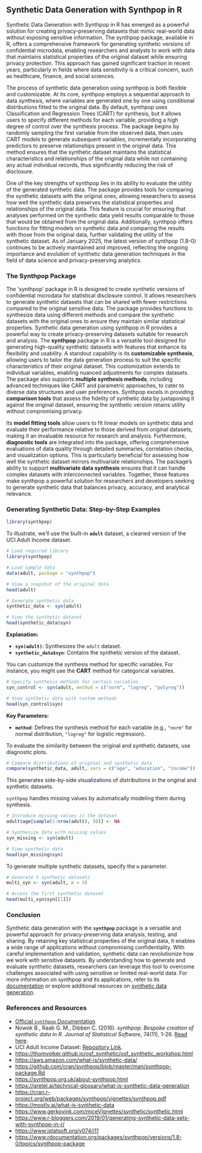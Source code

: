 ## Synthetic Data Generation with Synthpop in R
Synthetic Data Generation with Synthpop in R has emerged as a powerful solution for creating privacy-preserving datasets that mimic real-world data without exposing sensitive information. The synthpop package, available in R, offers a comprehensive framework for generating synthetic versions of confidential microdata, enabling researchers and analysts to work with data that maintains statistical properties of the original dataset while ensuring privacy protection. This approach has gained significant traction in recent years, particularly in fields where data sensitivity is a critical concern, such as healthcare, finance, and social sciences.

The process of synthetic data generation using synthpop is both flexible and customizable. At its core, synthpop employs a sequential approach to data synthesis, where variables are generated one by one using conditional distributions fitted to the original data. By default, synthpop uses Classification and Regression Trees (CART) for synthesis, but it allows users to specify different methods for each variable, providing a high degree of control over the synthesis process. The package begins by randomly sampling the first variable from the observed data, then uses CART models to generate subsequent variables, incrementally incorporating predictors to preserve relationships present in the original data. This method ensures that the synthetic dataset maintains the statistical characteristics and relationships of the original data while not containing any actual individual records, thus significantly reducing the risk of disclosure.

One of the key strengths of synthpop lies in its ability to evaluate the utility of the generated synthetic data. The package provides tools for comparing the synthetic datasets with the original ones, allowing researchers to assess how well the synthetic data preserves the statistical properties and relationships of the original data. This feature is crucial for ensuring that analyses performed on the synthetic data yield results comparable to those that would be obtained from the original data. Additionally, synthpop offers functions for fitting models on synthetic data and comparing the results with those from the original data, further validating the utility of the synthetic dataset. As of January 2025, the latest version of synthpop (1.8-0) continues to be actively maintained and improved, reflecting the ongoing importance and evolution of synthetic data generation techniques in the field of data science and privacy-preserving analytics.


### The Synthpop Package

The 'synthpop' package in R is designed to create synthetic versions of confidential microdata for statistical disclosure control. It allows researchers to generate synthetic datasets that can be shared with fewer restrictions compared to the original sensitive data. The package provides functions to synthesize data using different methods and compare the synthetic datasets with the original ones to ensure they maintain similar statistical properties. Synthetic data generation using synthpop in R provides a powerful way to create privacy-preserving datasets suitable for research and analysis. 
The **synthpop** package in R is a versatile tool designed for generating high-quality synthetic datasets with features that enhance its flexibility and usability. A standout capability is its **customizable synthesis**, allowing users to tailor the data generation process to suit the specific characteristics of their original dataset. This customization extends to individual variables, enabling nuanced adjustments for complex datasets. The package also supports **multiple synthesis methods**, including advanced techniques like CART and parametric approaches, to cater to diverse data structures and user preferences. Synthpop excels in providing **comparison tools** that assess the fidelity of synthetic data by juxtaposing it against the original dataset, ensuring the synthetic version retains utility without compromising privacy. 

Its **model fitting tools** allow users to fit linear models on synthetic data and evaluate their performance relative to those derived from original datasets, making it an invaluable resource for research and analysis. Furthermore, **diagnostic tools** are integrated into the package, offering comprehensive evaluations of data quality through detailed summaries, correlation checks, and visualization options. This is particularly beneficial for assessing how well the synthetic dataset mirrors multivariate relationships. The package’s ability to support **multivariate data synthesis** ensures that it can handle complex datasets with interconnected variables. Together, these features make synthpop a powerful solution for researchers and developers seeking to generate synthetic data that balances privacy, accuracy, and analytical relevance.

### Generating Synthetic Data: Step-by-Step Examples


```r
library(synthpop)
```

To illustrate, we’ll use the built-in **`adult`** dataset, a cleaned version of the UCI Adult Income dataset.

```r
# Load required library
library(synthpop)

# Load sample data
data(adult, package = "synthpop")

# View a snapshot of the original data
head(adult)

# Generate synthetic data
synthetic_data <- syn(adult)

# View the synthetic dataset
head(synthetic_data$syn)
```

**Explanation:**
- **`syn(adult)`**: Synthesizes the `adult` dataset.
- **`synthetic_data$syn`**: Contains the synthetic version of the dataset.

You can customize the synthesis method for specific variables. For instance, you might use the **CART** method for categorical variables.

```r
# Specify synthesis methods for certain variables
syn_control <- syn(adult, method = c("norm", "logreg", "polyreg"))

# View synthetic data with custom methods
head(syn_control$syn)
```

**Key Parameters:**
- **`method`**: Defines the synthesis method for each variable (e.g., `"norm"` for normal distribution, `"logreg"` for logistic regression).

To evaluate the similarity between the original and synthetic datasets, use diagnostic plots.

```r
# Compare distributions of original and synthetic data
compare(synthetic_data, adult, vars = c("age", "education", "income"))
```

This generates side-by-side visualizations of distributions in the original and synthetic datasets.

`synthpop` handles missing values by automatically modeling them during synthesis.

```r
# Introduce missing values in the dataset
adult$age[sample(1:nrow(adult), 50)] <- NA

# Synthesize data with missing values
syn_missing <- syn(adult)

# View synthetic data
head(syn_missing$syn)
```

To generate multiple synthetic datasets, specify the `m` parameter.

```r
# Generate 5 synthetic datasets
multi_syn <- syn(adult, m = 5)

# Access the first synthetic dataset
head(multi_syn$syn[[1]])
```



### Conclusion

Synthetic data generation with the **`synthpop`** package is a versatile and powerful approach for privacy-preserving data analysis, testing, and sharing. By retaining key statistical properties of the original data, it enables a wide range of applications without compromising confidentiality. With careful implementation and validation, synthetic data can revolutionize how we work with sensitive datasets. By understanding how to generate and evaluate synthetic datasets, researchers can leverage this tool to overcome challenges associated with using sensitive or limited real-world data. For more information on synthpop and its applications, refer to its [documentation](https://cran.r-project.org/web/packages/synthpop/synthpop.pdf) or explore additional resources on [synthetic data generation](https://aws.amazon.com/what-is/synthetic-data/).



### References and Resources

- [Official `synthpop` Documentation](https://cran.r-project.org/web/packages/synthpop/synthpop.pdf)  
- Nowok B., Raab G. M., Dibben C. (2016). *synthpop: Bespoke creation of synthetic data in R*. *Journal of Statistical Software*, 74(11), 1-26. [Read here](https://www.jstatsoft.org/article/view/v074i11).  
- UCI Adult Income Dataset: [Repository Link](https://archive.ics.uci.edu/ml/datasets/adult).  
- https://thomvolker.github.io/osf_synthetic/osf_synthetic_workshop.html
- https://aws.amazon.com/what-is/synthetic-data/
- https://github.com/cran/synthpop/blob/master/man/synthpop-package.Rd
- https://synthpop.org.uk/about-synthpop.html
- https://gretel.ai/technical-glossary/what-is-synthetic-data-generation
- https://cran.r-project.org/web/packages/synthpop/vignettes/synthpop.pdf
- https://mostly.ai/what-is-synthetic-data
-  https://www.gerkovink.com/miceVignettes/synthetic/synthetic.html
-  https://www.r-bloggers.com/2019/01/generating-synthetic-data-sets-with-synthpop-in-r/
-  https://www.jstatsoft.org/v074/i11
- https://www.rdocumentation.org/packages/synthpop/versions/1.8-0/topics/synthpop-package
